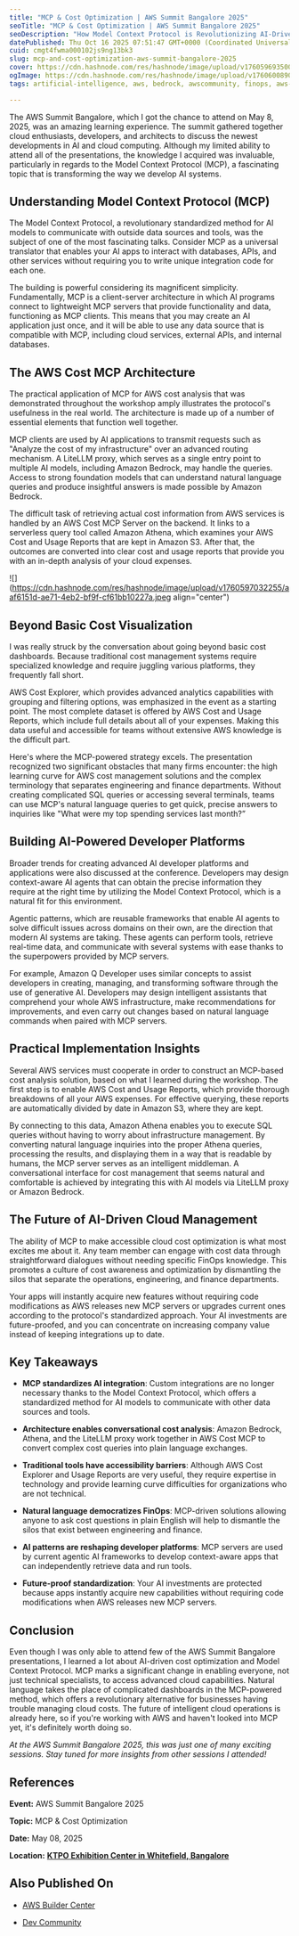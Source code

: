 ```yaml
---
title: "MCP & Cost Optimization | AWS Summit Bangalore 2025"
seoTitle: "MCP & Cost Optimization | AWS Summit Bangalore 2025"
seoDescription: "How Model Context Protocol is Revolutionizing AI-Driven AWS Cost Management"
datePublished: Thu Oct 16 2025 07:51:47 GMT+0000 (Coordinated Universal Time)
cuid: cmgt4fwma000102js9ng13bk3
slug: mcp-and-cost-optimization-aws-summit-bangalore-2025
cover: https://cdn.hashnode.com/res/hashnode/image/upload/v1760596935001/d08b1f76-7507-45e6-b8b0-3710e289eabf.jpeg
ogImage: https://cdn.hashnode.com/res/hashnode/image/upload/v1760600890146/c7aa4bff-d8c9-4b5a-bb72-81d348b8dc3c.jpeg
tags: artificial-intelligence, aws, bedrock, awscommunity, finops, aws-athena, generative-ai, genai, litellm, agentic-ai, mcp

---
```


The AWS Summit Bangalore, which I got the chance to attend on May 8, 2025, was an amazing learning experience. The summit gathered together cloud enthusiasts, developers, and architects to discuss the newest developments in AI and cloud computing. Although my limited ability to attend all of the presentations, the knowledge I acquired was invaluable, particularly in regards to the Model Context Protocol (MCP), a fascinating topic that is transforming the way we develop AI systems.

## Understanding Model Context Protocol (MCP)

The Model Context Protocol, a revolutionary standardized method for AI models to communicate with outside data sources and tools, was the subject of one of the most fascinating talks. Consider MCP as a universal translator that enables your AI apps to interact with databases, APIs, and other services without requiring you to write unique integration code for each one.

The building is powerful considering its magnificent simplicity. Fundamentally, MCP is a client-server architecture in which AI programs connect to lightweight MCP servers that provide functionality and data, functioning as MCP clients. This means that you may create an AI application just once, and it will be able to use any data source that is compatible with MCP, including cloud services, external APIs, and internal databases.

## The AWS Cost MCP Architecture

The practical application of MCP for AWS cost analysis that was demonstrated throughout the workshop amply illustrates the protocol's usefulness in the real world. The architecture is made up of a number of essential elements that function well together.

MCP clients are used by AI applications to transmit requests such as "Analyze the cost of my infrastructure" over an advanced routing mechanism. A LiteLLM proxy, which serves as a single entry point to multiple AI models, including Amazon Bedrock, may handle the queries. Access to strong foundation models that can understand natural language queries and produce insightful answers is made possible by Amazon Bedrock. ​

The difficult task of retrieving actual cost information from AWS services is handled by an AWS Cost MCP Server on the backend. It links to a serverless query tool called Amazon Athena, which examines your AWS Cost and Usage Reports that are kept in Amazon S3. After that, the outcomes are converted into clear cost and usage reports that provide you with an in-depth analysis of your cloud expenses.

![](https://cdn.hashnode.com/res/hashnode/image/upload/v1760597032255/aaf6151d-ae71-4eb2-bf9f-cf61bb10227a.jpeg align="center")

## Beyond Basic Cost Visualization

I was really struck by the conversation about going beyond basic cost dashboards. Because traditional cost management systems require specialized knowledge and require juggling various platforms, they frequently fall short.

AWS Cost Explorer, which provides advanced analytics capabilities with grouping and filtering options, was emphasized in the event as a starting point. The most complete dataset is offered by AWS Cost and Usage Reports, which include full details about all of your expenses. Making this data useful and accessible for teams without extensive AWS knowledge is the difficult part.

Here's where the MCP-powered strategy excels. The presentation recognized two significant obstacles that many firms encounter: the high learning curve for AWS cost management solutions and the complex terminology that separates engineering and finance departments. Without creating complicated SQL queries or accessing several terminals, teams can use MCP's natural language queries to get quick, precise answers to inquiries like "What were my top spending services last month?”

## Building AI-Powered Developer Platforms

Broader trends for creating advanced AI developer platforms and applications were also discussed at the conference. Developers may design context-aware AI agents that can obtain the precise information they require at the right time by utilizing the Model Context Protocol, which is a natural fit for this environment.

Agentic patterns, which are reusable frameworks that enable AI agents to solve difficult issues across domains on their own, are the direction that modern AI systems are taking. These agents can perform tools, retrieve real-time data, and communicate with several systems with ease thanks to the superpowers provided by MCP servers.

For example, Amazon Q Developer uses similar concepts to assist developers in creating, managing, and transforming software through the use of generative AI. Developers may design intelligent assistants that comprehend your whole AWS infrastructure, make recommendations for improvements, and even carry out changes based on natural language commands when paired with MCP servers.

## Practical Implementation Insights

Several AWS services must cooperate in order to construct an MCP-based cost analysis solution, based on what I learned during the workshop. The first step is to enable AWS Cost and Usage Reports, which provide thorough breakdowns of all your AWS expenses. For effective querying, these reports are automatically divided by date in Amazon S3, where they are kept. ​

By connecting to this data, Amazon Athena enables you to execute SQL queries without having to worry about infrastructure management. By converting natural language inquiries into the proper Athena queries, processing the results, and displaying them in a way that is readable by humans, the MCP server serves as an intelligent middleman. A conversational interface for cost management that seems natural and comfortable is achieved by integrating this with AI models via LiteLLM proxy or Amazon Bedrock.

## The Future of AI-Driven Cloud Management

The ability of MCP to make accessible cloud cost optimization is what most excites me about it. Any team member can engage with cost data through straightforward dialogues without needing specific FinOps knowledge. This promotes a culture of cost awareness and optimization by dismantling the silos that separate the operations, engineering, and finance departments.

Your apps will instantly acquire new features without requiring code modifications as AWS releases new MCP servers or upgrades current ones according to the protocol's standardized approach. Your AI investments are future-proofed, and you can concentrate on increasing company value instead of keeping integrations up to date.

## Key Takeaways

* **MCP standardizes AI integration**: Custom integrations are no longer necessary thanks to the Model Context Protocol, which offers a standardized method for AI models to communicate with other data sources and tools. ​
    
* **Architecture enables conversational cost analysis**: Amazon Bedrock, Athena, and the LiteLLM proxy work together in AWS Cost MCP to convert complex cost queries into plain language exchanges. ​
    
* **Traditional tools have accessibility barriers**: Although AWS Cost Explorer and Usage Reports are very useful, they require expertise in technology and provide learning curve difficulties for organizations who are not technical. ​
    
* **Natural language democratizes FinOps**: MCP-driven solutions allowing anyone to ask cost questions in plain English will help to dismantle the silos that exist between engineering and finance.
    
* **AI patterns are reshaping developer platforms**: MCP servers are used by current agentic AI frameworks to develop context-aware apps that can independently retrieve data and run tools. ​
    
* **Future-proof standardization**: Your AI investments are protected because apps instantly acquire new capabilities without requiring code modifications when AWS releases new MCP servers.
    

## Conclusion

Even though I was only able to attend few of the AWS Summit Bangalore presentations, I learned a lot about AI-driven cost optimization and Model Context Protocol. MCP marks a significant change in enabling everyone, not just technical specialists, to access advanced cloud capabilities. Natural language takes the place of complicated dashboards in the MCP-powered method, which offers a revolutionary alternative for businesses having trouble managing cloud costs. The future of intelligent cloud operations is already here, so if you're working with AWS and haven't looked into MCP yet, it's definitely worth doing so. ​

*At the AWS Summit Bangalore 2025, this was just one of many exciting sessions. Stay tuned for more insights from other sessions I attended!*

## **References**

**Event:** AWS Summit Bangalore 2025

**Topic:** MCP & Cost Optimization

**Date:** May 08, 2025

**Location:** [**KTPO Exhibition Center in Whitefield, Bangalore**](https://share.google/ccXqOxuZgUPqaI6Qh)

## **Also Published On**

* [AWS Builder Center](https://builder.aws.com/content/348fgtJwF7qcFQHD8nfZdXSlgSk/mcp-and-cost-optimization-or-aws-summit-bangalore-2025)
    
* [Dev Community](https://dev.to/aws-builders/mcp-cost-optimization-aws-summit-bangalore-2025-35e3)